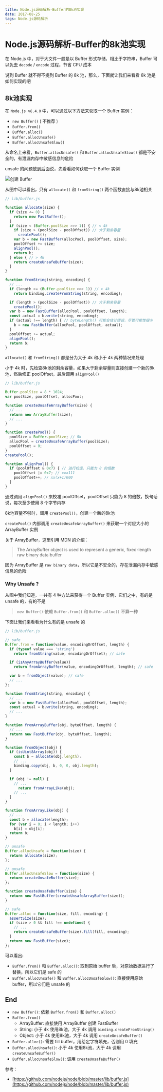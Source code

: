 ```yaml
---
title: Node.js源码解析-Buffer的8k池实现
date: 2017-08-25
tags: Node.js源码解析
---
```


# Node.js源码解析-Buffer的8k池实现

在 Node.js 中，对于大文件一般是以 Buffer 形式存储，相比于字符串，Buffer 可以免去 ``decode`` / ``encode`` 过程，节省 CPU 成本

说到 Buffer 就不得不提到 Buffer 的 8k 池，那么，下面就让我们来看看 8k 池是如何实现的吧

## 8k池实现

在 ``Node.js v8.4.0`` 中，可以通过以下方法来获取一个 Buffer 实例：
  * ``new Buffer()`` ( 不推荐 )
  * ``Buffer.from()``
  * ``Buffer.alloc()``
  * ``Buffer.allocUnsafe()``
  * ``Buffer.allocUnsafeSlow()``

从命名上来看，``Buffer.allocUnsafe()`` 和 ``Buffer.allocUnsafeSlow()`` 都是不安全的，有泄漏内存中敏感信息的危险

unsafe 的问题放到后面说，先看看如何获取一个 Buffer 实例

![创建 Buffer](/images/Node.js源码解析-Buffer的8k池实现/1.png)

从图中可以看出，只有 ``allocate()`` 和 ``fromString()`` 两个函数直接与8k池相关

```js
// lib/buffer.js

function allocate(size) {
  if (size <= 0) {
    return new FastBuffer();
  }
  if (size < (Buffer.poolSize >>> 1)) { // < 4k
    if (size > (poolSize - poolOffset)) // 大于剩余容量
      createPool();
    var b = new FastBuffer(allocPool, poolOffset, size);
    poolOffset += size;
    alignPool();
    return b;
  } else { // > 4k
    return createUnsafeBuffer(size);
  }
}

function fromString(string, encoding) {
  // ...
  if (length >= (Buffer.poolSize >>> 1)) // > 4k
    return binding.createFromString(string, encoding);

  if (length > (poolSize - poolOffset)) // 大于剩余容量
    createPool();
  var b = new FastBuffer(allocPool, poolOffset, length);
  const actual = b.write(string, encoding);
  if (actual !== length) { // byteLength() 可能会估计错误，尽管可能性很小
    b = new FastBuffer(allocPool, poolOffset, actual);
  }
  poolOffset += actual;
  alignPool();
  return b;
}
```

``allocate()`` 和 ``fromString()`` 都是分为大于 4k 和小于 4k 两种情况来处理

小于 4k 时，先检查8k池的剩余容量，如果大于剩余容量则直接创建一个新的8k池，然后修正 poolOffset，最后调用 ``alignPool()``

```js
// lib/buffer.js

Buffer.poolSize = 8 * 1024;
var poolSize, poolOffset, allocPool;

function createUnsafeArrayBuffer(size) {
  // ...
  return new ArrayBuffer(size);
  // ...
}

function createPool() {
  poolSize = Buffer.poolSize; // 8k
  allocPool = createUnsafeArrayBuffer(poolSize);
  poolOffset = 0;
}
createPool();

function alignPool() {
  if (poolOffset & 0x7) { // 进行校准，只能为 8 的倍数
    poolOffset |= 0x7; // xxx111
    poolOffset++; // xx(x+1)000
  }
}
```

通过调用 ``alignPool()`` 来校准 poolOffset，poolOffset 只能为 8 的倍数，换句话说，每次至少使用 8 个字节内存

8k池容量不够时，调用 ``createPool()``，创建一个新的8k池

``createPool()`` 内部调用 ``createUnsafeArrayBuffer()`` 来获取一个对应大小的 ArrayBuffer 实例

关于 ArrayBuffer，这里引用 MDN 的介绍：

  > The ArrayBuffer object is used to represent a generic, fixed-length raw binary data buffer

因为 ArrayBuffer 是 ``raw binary data``，所以它是不安全的，存在泄漏内存中敏感信息的危险

### Why Unsafe ?

从图中我们知道，一共有 4 种方法来获得一个 Buffer 实例，它们之中，有的是 unsafe 的，有的不是

> ``new Buffer()`` 依赖 ``Buffer.from()`` 和 ``Buffer.alloc()`` 不算一种

下面让我们来看看为什么有的是 unsafe 的

```js
// lib/buffer.js

// safe
Buffer.from = function(value, encodingOrOffset, length) {
  if (typeof value === 'string')
    return fromString(value, encodingOrOffset); // safe

  if (isAnyArrayBuffer(value))
    return fromArrayBuffer(value, encodingOrOffset, length); // safe

  var b = fromObject(value); // safe
  // ...
};

function fromString(string, encoding) {
  // ...
  var b = new FastBuffer(allocPool, poolOffset, length);
  const actual = b.write(string, encoding);
  // ...
}

function fromArrayBuffer(obj, byteOffset, length) {
  // ...
  return new FastBuffer(obj, byteOffset, length);
}

function fromObject(obj) {
  if (isUint8Array(obj)) {
    const b = allocate(obj.length);
    // ...
    binding.copy(obj, b, 0, 0, obj.length);
  }

  if (obj != null) {
    // ...
      return fromArrayLike(obj);
    // ...
  }
}

function fromArrayLike(obj) {
  // ...
  const b = allocate(length);
  for (var i = 0; i < length; i++)
    b[i] = obj[i];
  return b;
}

// unsafe
Buffer.allocUnsafe = function(size) {
  return allocate(size);
};

// unsafe
Buffer.allocUnsafeSlow = function(size) {
  return createUnsafeBuffer(size);
};

function createUnsafeBuffer(size) {
  return new FastBuffer(createUnsafeArrayBuffer(size));
}

// safe
Buffer.alloc = function(size, fill, encoding) {
  assertSize(size);
  if (size > 0 && fill !== undefined) {
    // ...
    return createUnsafeBuffer(size).fill(fill, encoding); 
  }
  return new FastBuffer(size);
};
```

可以看出:
  * ``Buffer.from()`` 和 ``Buffer.alloc()``: 取到原始 buffer 后，对原始数据进行了替换，所以它们是 safe 的
  * ``Buffer.allocUnsafe()`` 和 ``Buffer.allocUnsafeSlow()``: 直接使用原始 buffer，所以它们是 unsafe 的

## End

* ``new Buffer()``: 依赖 ``Buffer.from()`` 和 ``Buffer.alloc()``
* ``Buffer.from()``
  * ArrayBuffer: 直接使用 ArrayBuffer 创建 FastBuffer
  * String: 小于 4k 使用8k池，大于 4k 调用 ``binding.createFromString()``
  * Object: 小于 4k 使用8k池，大于 4k 调用 ``createUnsafeBuffer()``
* ``Buffer.alloc()``: 需要 fill buffer，用给定字符填充，否则用 0 填充
* ``Buffer.allocUnsafe()``: 小于 4k 使用8k池，大于 4k 调用 ``createUnsafeBuffer()``
* ``Buffer.allocUnsafeSlow()``: 调用 ``createUnsafeBuffer()``

参考：
  * [https://github.com/nodejs/node/blob/master/lib/buffer.js](https://github.com/nodejs/node/blob/master/lib/buffer.js)